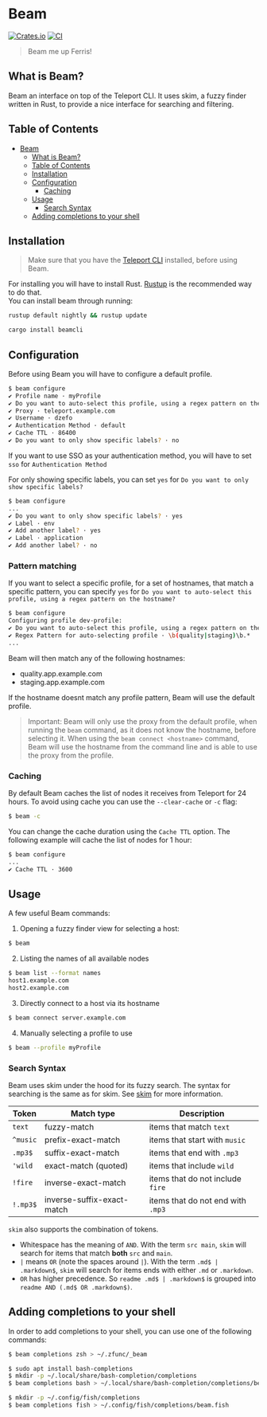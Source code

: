# Beam
[![Crates.io](https://img.shields.io/crates/v/beamcli)](https://crates.io/crates/beamcli)
[![CI](https://github.com/MichaelMandel26/beam/actions/workflows/main.yml/badge.svg)](https://github.com/MichaelMandel26/beam/actions/workflows/main.yml)

> Beam me up Ferris!

## What is Beam?

Beam an interface on top of the Teleport CLI. It uses skim, a fuzzy finder written in Rust, to provide a nice interface for searching and filtering.

## Table of Contents
- [Beam](#beam)
  * [What is Beam?](#what-is-beam-)
  * [Table of Contents](#table-of-contents)
  * [Installation](#installation)
  * [Configuration](#configuration)
    + [Caching](#caching)
  * [Usage](#usage)
    + [Search Syntax](#search-syntax)
  * [Adding completions to your shell](#adding-completions-to-your-shell)


## Installation

> Make sure that you have the [Teleport CLI](https://goteleport.com/docs/installation/) installed, before using Beam.

For installing you will have to install Rust. [Rustup](https://rustup.rs/) is the recommended way to do that.  
You can install beam through running:

```bash
rustup default nightly && rustup update
```

```bash
cargo install beamcli
```


## Configuration

Before using Beam you will have to configure a default profile.

```bash
$ beam configure
✔ Profile name · myProfile
✔ Do you want to auto-select this profile, using a regex pattern on the hostname? · no
✔ Proxy · teleport.example.com
✔ Username · dzefo
✔ Authentication Method · default
✔ Cache TTL · 86400
✔ Do you want to only show specific labels? · no
```

If you want to use SSO as your authentication method, you will have to set `sso` for `Authentication Method`

For only showing specific labels, you can set `yes` for `Do you want to only show specific labels?`
```bash
$ beam configure
...
✔ Do you want to only show specific labels? · yes
✔ Label · env
✔ Add another label? · yes
✔ Label · application
✔ Add another label? · no
```

### Pattern matching

If you want to select a specific profile, for a set of hostnames, that match a specific pattern, you can specify `yes` for `Do you want to auto-select this profile, using a regex pattern on the hostname?`

```bash
$ beam configure
Configuring profile dev-profile:
✔ Do you want to auto-select this profile, using a regex pattern on the hostname? · yes
✔ Regex Pattern for auto-selecting profile · \b(quality|staging)\b.*
...
```

Beam will then match any of the following hostnames:
- quality.app.example.com
- staging.app.example.com

If the hostname doesnt match any profile pattern, Beam will use the default profile.

> Important: Beam will only use the proxy from the default profile, when running the `beam` command, as it does not know the hostname, before selecting it. When using the `beam connect <hostname>` command, Beam will use the hostname from the command line and is able to use the proxy from the profile.

### Caching

By default Beam caches the list of nodes it receives from Teleport for 24 hours. To avoid using cache you can use the `--clear-cache` or `-c` flag:
```bash
$ beam -c
```
You can change the cache duration using the `Cache TTL` option.
The following example will cache the list of nodes for 1 hour:
```bash
$ beam configure
...
✔ Cache TTL · 3600
```

## Usage

A few useful Beam commands:

1. Opening a fuzzy finder view for selecting a host:
```bash
$ beam
```
2. Listing the names of all available nodes
```bash
$ beam list --format names
host1.example.com
host2.example.com
```
3. Directly connect to a host via its hostname
```bash
$ beam connect server.example.com
```
4. Manually selecting a profile to use
```bash
$ beam --profile myProfile
```
### Search Syntax

Beam uses skim under the hood for its fuzzy search. The syntax for searching is the same as for skim.
See [skim](https://github.com/lotabout/skim) for more information.

| Token    | Match type                 | Description                       |
|----------|----------------------------|-----------------------------------|
| `text`   | fuzzy-match                | items that match `text`           |
| `^music` | prefix-exact-match         | items that start with `music`     |
| `.mp3$`  | suffix-exact-match         | items that end with `.mp3`        |
| `'wild`  | exact-match (quoted)       | items that include `wild`         |
| `!fire`  | inverse-exact-match        | items that do not include `fire`  |
| `!.mp3$` | inverse-suffix-exact-match | items that do not end with `.mp3` |

`skim` also supports the combination of tokens.

- Whitespace has the meaning of `AND`. With the term `src main`, `skim` will search
    for items that match **both** `src` and `main`.
- ` | ` means `OR` (note the spaces around `|`). With the term `.md$ |
    .markdown$`, `skim` will search for items ends with either `.md` or
    `.markdown`.
- `OR` has higher precedence. So `readme .md$ | .markdown$` is grouped into
    `readme AND (.md$ OR .markdown$)`.

## Adding completions to your shell

In order to add completions to your shell, you can use one of the following commands:

```bash
$ beam completions zsh > ~/.zfunc/_beam
```

```bash
$ sudo apt install bash-completions
$ mkdir -p ~/.local/share/bash-completion/completions
$ beam completions bash > ~/.local/share/bash-completion/completions/beam
```

```bash
$ mkdir -p ~/.config/fish/completions
$ beam completions fish > ~/.config/fish/completions/beam.fish
```
